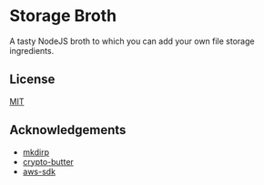 # Storage Broth

A tasty NodeJS broth to which you can add your own file storage ingredients.

## License

[MIT](./LICENSE)

## Acknowledgements

- [mkdirp](https://github.com/substack/node-mkdirp)
- [crypto-butter](https://github.com/robmclarty/crypto-butter)
- [aws-sdk](https://github.com/aws/aws-sdk-js)
